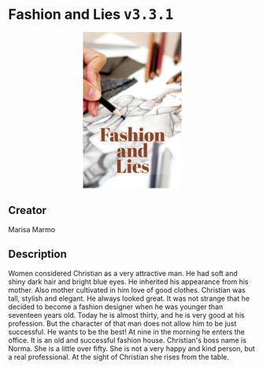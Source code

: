 
# Fashion and Lies <kbd>v3.3.1</kbd>

<center>
  <img src="./cover-1024.jpg"/>
</center>

## Creator
Marisa Marmo

## Description
Women considered Christian as a very attractive man. He had soft and shiny dark hair and bright blue eyes. He inherited his appearance from his mother. Also mother cultivated in him love of good clothes. Christian was tall, stylish and elegant. He always looked great. It was not strange that he decided to become a fashion designer when he was younger than seventeen years old. Today he is almost thirty, and he is very good at his profession. But the character of that man does not allow him to be just successful. He wants to be the best! At nine in the morning he enters the office. It is an old and successful fashion house. Christian's boss name is Norma. She is a little over fifty. She is not a very happy and kind person, but a real professional. At the sight of Christian she rises from the table.
